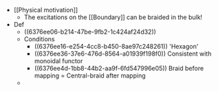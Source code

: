 - [[Physical motivation]]
	- The excitations on the [[Boundary]] can be braided in the bulk!
- Def
	- ((6376ee06-b214-47be-9fb2-1c424af24d32))
	- Conditions
		- ((6376ee16-e254-4cc8-b450-8ae97c248261))
		  'Hexagon'
		- ((6376ee36-37e6-476d-8564-a01939f198f0))
		  Consistent with monoidal functor
		- ((6376ee4d-1bb8-44b2-aa9f-6fd547996e05))
		  Braid before mapping = Central-braid after mapping
	-